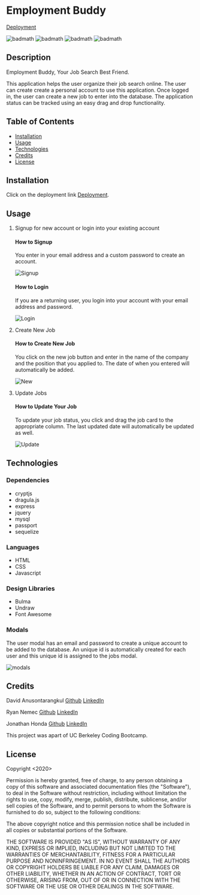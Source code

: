 # Employment Buddy

[Deployment](https://employmentbuddy.herokuapp.com/)

![badmath](https://img.shields.io/github/issues/anusontarangkul/employment-buddy)
![badmath](https://img.shields.io/github/forks/anusontarangkul/employment-buddy)
![badmath](https://img.shields.io/github/stars/anusontarangkul/employment-buddy)
![badmath](https://img.shields.io/github/license/anusontarangkul/employment-buddy)

## Description

Employment Buddy, Your Job Search Best Friend.

This application helps the user organize their job search online. The user can create create a personal account to use this application. Once logged in, the user can create a new job to enter into the database. The application status can be tracked using an easy drag and drop functionality.

## Table of Contents

- [Installation](#installation)
- [Usage](#usage)
- [Technologies](#technologies)
- [Credits](#credits)
- [License](#license)

## Installation

Click on the deployment link [Deployment](https://employmentbuddy.herokuapp.com/).

## Usage

<ol>
<li>Signup for new account or login into your existing account</li>

#### How to Signup

You enter in your email address and a custom password to create an account.

![Signup](readme-images/signup.gif)

#### How to Login

If you are a returning user, you login into your account with your email address and password.

![Login](readme-images/login.gif)

<li>Create New Job</li>

#### How to Create New Job

You click on the new job button and enter in the name of the company and the position that you applied to. The date of when you entered will automatically be added.

![New](readme-images/addjob.gif)

<li>Update Jobs</li>

#### How to Update Your Job

To update your job status, you click and drag the job card to the appropriate column. The last updated date will automatically be updated as well.

![Update](readme-images/update-job.gif)

</ol>

## Technologies

### Dependencies

- cryptjs
- dragula.js
- express
- jquery
- mysql
- passport
- sequelize

### Languages

- HTML
- CSS
- Javascript

### Design Libraries

- Bulma
- Undraw
- Font Awesome

### Modals

The user modal has an email and password to create a unique account to be added to the database. An unique id is automatically created for each user and this unique id is assigned to the jobs modal.

![modals](readme-images/modals.png)

## Credits

David Anusontarangkul
[Github](https://github.com/anusontarangkul)
[LinkedIn](https://www.linkedin.com/in/anusontarangkul/)

Ryan Nemec
[Github](https://github.com/perfectoment)
[LinkedIn](https://www.linkedin.com/in/ryan-nemec-5a6b3a66/)

Jonathan Honda
[Github](https://github.com/hondahelix)
[LinkedIn](https://www.linkedin.com/in/jonathan-honda-778430153/)

This project was apart of UC Berkeley Coding Bootcamp.

## License

Copyright <2020> <COPYRIGHT HOLDER>

Permission is hereby granted, free of charge, to any person obtaining a copy of this software and associated documentation files (the "Software"), to deal in the Software without restriction, including without limitation the rights to use, copy, modify, merge, publish, distribute, sublicense, and/or sell copies of the Software, and to permit persons to whom the Software is furnished to do so, subject to the following conditions:

The above copyright notice and this permission notice shall be included in all copies or substantial portions of the Software.

THE SOFTWARE IS PROVIDED "AS IS", WITHOUT WARRANTY OF ANY KIND, EXPRESS OR IMPLIED, INCLUDING BUT NOT LIMITED TO THE WARRANTIES OF MERCHANTABILITY, FITNESS FOR A PARTICULAR PURPOSE AND NONINFRINGEMENT. IN NO EVENT SHALL THE AUTHORS OR COPYRIGHT HOLDERS BE LIABLE FOR ANY CLAIM, DAMAGES OR OTHER LIABILITY, WHETHER IN AN ACTION OF CONTRACT, TORT OR OTHERWISE, ARISING FROM, OUT OF OR IN CONNECTION WITH THE SOFTWARE OR THE USE OR OTHER DEALINGS IN THE SOFTWARE.
